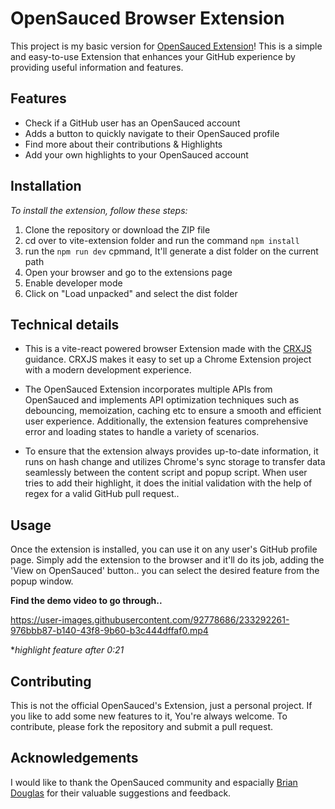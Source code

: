 
# OpenSauced Browser Extension

This project is my basic version for [OpenSauced Extension](https://github.com/open-sauced/browser-extensions/)! This is a simple and easy-to-use Extension that enhances your GitHub experience by providing useful information and features.

## Features

- Check if a GitHub user has an OpenSauced account
- Adds a button to quickly navigate to their OpenSauced profile
- Find more about their contributions & Highlights
- Add your own highlights to your OpenSauced account

## Installation

*To install the extension, follow these steps:*

1. Clone the repository or download the ZIP file
2. cd over to vite-extension folder and run the command `npm install` 
3. run the `npm run dev` cpmmand, It'll generate a dist folder on the current path 
4. Open your browser and go to the extensions page
5. Enable developer mode
6. Click on "Load unpacked" and select the dist folder

## Technical details

- This is a vite-react powered browser Extension made with the [CRXJS](https://crxjs.dev/vite-plugin/getting-started/vanilla-js/create-project) guidance. CRXJS makes it easy to set up a Chrome Extension project with a modern development experience. 

- The OpenSauced Extension incorporates multiple APIs from OpenSauced and implements API optimization techniques such as debouncing, memoization, caching etc to ensure a smooth and efficient user experience. Additionally, the extension features comprehensive error and loading states to handle a variety of scenarios.

- To ensure that the extension always provides up-to-date information, it runs on hash change and utilizes Chrome's sync storage to transfer data seamlessly between the content script and popup script. When user tries to add their highlight, it does the initial validation with the help of regex for a valid GitHub pull request..

## Usage

Once the extension is installed, you can use it on any user's GitHub profile page. Simply add the extension to the browser and it'll do its job, adding the 'View on OpenSauced' button.. you can select the desired feature from the popup window.

**Find the demo video to go through..**

https://user-images.githubusercontent.com/92778686/233292261-976bbb87-b140-43f8-9b60-b3c444dffaf0.mp4



**highlight feature after 0:21*

## Contributing

This is not the official OpenSauced's Extension, just a personal project. If you like to add some new features to it, You're always welcome. To contribute, please fork the repository and submit a pull request.

## Acknowledgements

I would like to thank the OpenSauced community and espacially [Brian Douglas](https://github.com/bdougie) for their valuable suggestions and feedback.
